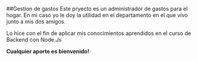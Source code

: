 ##Gestion de gastos 
Este pryecto es un administrador de gastos para el hogar. En mi caso yo le doy la utilidad en el departamento en el que vivo junto a mis dos amigos.

Lo hice con el fin de aplicar mis conocimientos aprendidos en el curso de Backend con Node.Js

**Cualquier aporte es bienvenido!**
